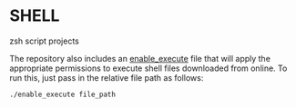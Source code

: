 # SHELL
zsh script projects

The repository also includes an <a href="./enable_execute.sh">enable_execute</a> file that will apply the appropriate permissions to execute shell files downloaded from online.
To run this, just pass in the relative file path as follows:
<pre><code>./enable_execute file_path</code></pre>
